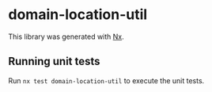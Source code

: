 # domain-location-util

This library was generated with [Nx](https://nx.dev).

## Running unit tests

Run `nx test domain-location-util` to execute the unit tests.
